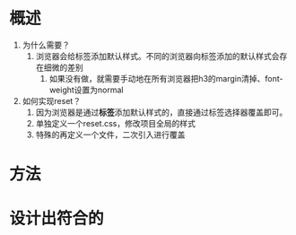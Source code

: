 # 概述
1. 为什么需要？
	1. 浏览器会给标签添加默认样式。不同的浏览器向标签添加的默认样式会存在细微的差别
		1. 如果没有做，就需要手动地在所有浏览器把h3的margin清掉、font-weight设置为normal
2. 如何实现reset？
	1. 因为浏览器是通过**标签**添加默认样式的，直接通过标签选择器覆盖即可。
	2. 单独定义一个reset.css，修改项目全局的样式
	3. 特殊的再定义一个文件，二次引入进行覆盖

# 方法

# 设计出符合的
